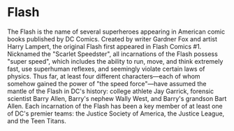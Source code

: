 # Flash

The Flash is the name of several superheroes appearing in American comic books published by DC Comics. Created by writer Gardner Fox and artist Harry Lampert, the original Flash first appeared in Flash Comics #1. Nicknamed the "Scarlet Speedster", all incarnations of the Flash possess "super speed", which includes the ability to run, move, and think extremely fast, use superhuman reflexes, and seemingly violate certain laws of physics. Thus far, at least four different characters—each of whom somehow gained the power of "the speed force"—have assumed the mantle of the Flash in DC's history: college athlete Jay Garrick, forensic scientist Barry Allen, Barry's nephew Wally West, and Barry's grandson Bart Allen. Each incarnation of the Flash has been a key member of at least one of DC's premier teams: the Justice Society of America, the Justice League, and the Teen Titans.
